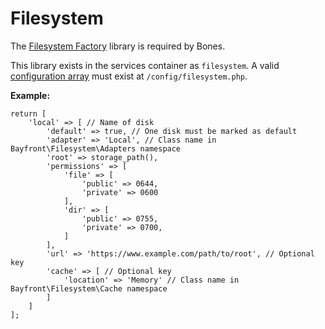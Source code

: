 # Filesystem

The [Filesystem Factory](https://github.com/bayfrontmedia/filesystem-factory) library is required by Bones.

This library exists in the services container as `filesystem`. 
A valid [configuration array](https://github.com/bayfrontmedia/filesystem-factory#configuration-array) must exist at `/config/filesystem.php`.

**Example:**
```
return [
    'local' => [ // Name of disk
        'default' => true, // One disk must be marked as default
        'adapter' => 'Local', // Class name in Bayfront\Filesystem\Adapters namespace
        'root' => storage_path(),
        'permissions' => [
            'file' => [
                'public' => 0644,
                'private' => 0600
            ],
            'dir' => [
                'public' => 0755,
                'private' => 0700,
            ]
        ],
        'url' => 'https://www.example.com/path/to/root', // Optional key
        'cache' => [ // Optional key
            'location' => 'Memory' // Class name in Bayfront\Filesystem\Cache namespace
        ]
    ]
];
``` 